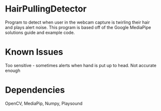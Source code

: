 # HairPullingDetector
Program to detect when user in the webcam capture is twirling their hair and plays alert noise. This program is based off of the Google MediaPipe solutions guide and example code.

# Known Issues
Too sensitive - sometimes alerts when hand is put up to head.
Not accurate enough

# Dependencies
OpenCV, MediaPip, Numpy, Playsound

 
